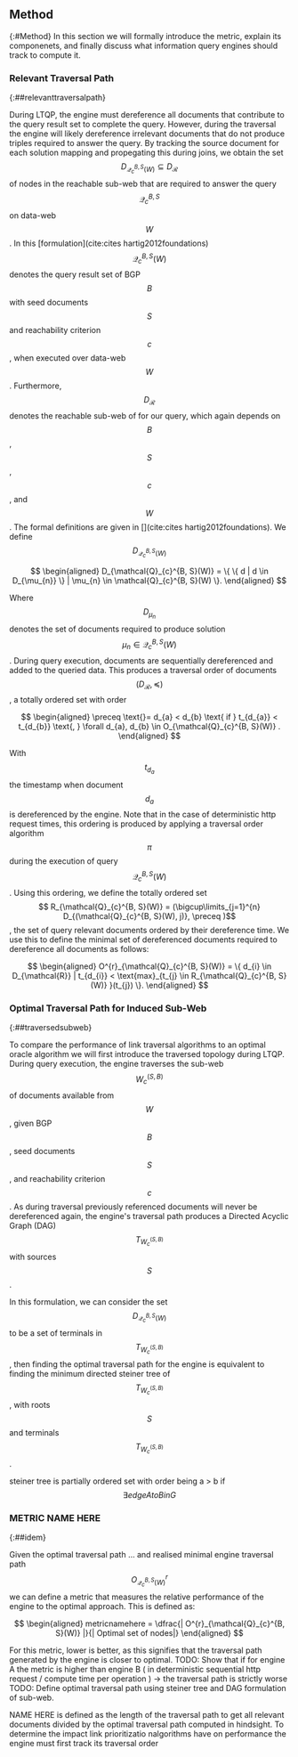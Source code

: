 ## Method
{:#Method}
In this section we will formally introduce the metric, explain its componenets, and finally discuss what information query engines should track to compute it.

### Relevant Traversal Path
{:##relevanttraversalpath}

<!-- In LTQP, queries are defined by their basic graph pattern (BGP) $$ B $$, seed URI's $$ S $$, reachability criterion $$ c $$, and data web $$ W $$. During query execution over $$ W $$ the seed URIs $$ S $$ are dereferenced first. From this data, new URIs to follow are extracted in accordence to the BGP $$ B $$ and chosen reachability criterion $$ c $$.  -->
During LTQP, the engine must dereference all documents that contribute to the query result set to complete the query. However, during the traversal the engine will likely dereference irrelevant documents that do not produce triples required to answer the query. By tracking the source document for each solution mapping and propegating this during joins, we obtain the set $$ D_{\mathcal{Q}_{c}^{B, S}(W)} \subseteq D_{\mathcal{R}}$$ of nodes in the reachable sub-web that are required to answer the query $$ \mathcal{Q}_{c}^{B, S} $$ on data-web $$ W $$. In this [formulation](cite:cites hartig2012foundations) $$ \mathcal{Q}_{c}^{B, S}(W) $$ denotes the query result set of BGP $$ B $$ with seed documents $$ S $$ and reachability criterion $$ c $$, when executed over data-web $$ W $$. Furthermore, $$ D_{\mathcal{R}} $$ denotes the reachable sub-web of for our query, which again depends on $$ B $$, $$ S $$, $$ c $$, and $$ W $$. The formal definitions are given in [](cite:cites hartig2012foundations). We define $$ D_{\mathcal{Q}_{c}^{B, S}(W)} $$

$$
\begin{aligned}
    D_{\mathcal{Q}_{c}^{B, S}(W)} = \{ \{ d | d \in D_{\mu_{n}} \} | \mu_{n} \in \mathcal{Q}_{c}^{B, S}(W) \}.
\end{aligned}
$$

Where $$ D_{\mu_{n}} $$ denotes the set of documents required to produce solution $$ \mu_{n} \in \mathcal{Q}_{c}^{B, S}(W) $$. During query execution, documents are sequentially dereferenced and added to the queried data. This produces a traversal order of documents $$ (D_{\mathcal{R}}, \preceq) $$, a totally ordered set with order

$$
\begin{aligned}
    \preceq \text{}= d_{a} < d_{b} \text{        if    } t_{d_{a}} < t_{d_{b}} \text{,    } \forall d_{a}, d_{b} \in O_{\mathcal{Q}_{c}^{B, S}(W)} .
\end{aligned}
$$

With $$ t_{d_{a}} $$ the timestamp when document $$ d_{a} $$ is dereferenced by the engine. Note that in the case of deterministic http request times, this ordering is produced by applying a traversal order algorithm $$ \pi $$ during the execution of query $$ \mathcal{Q}_{c}^{B, S}(W) $$. 
Using this ordering, we define the totally ordered set $$ R_{\mathcal{Q}_{c}^{B, S}(W)} = (\bigcup\limits_{j=1}^{n} D_{(\mathcal{Q}_{c}^{B, S}(W), j)}, \preceq )$$, the set of query relevant documents ordered by their dereference time. We use this to define the minimal set of dereferenced documents required to dereference all documents as follows:

$$
\begin{aligned}
   O^{r}_{\mathcal{Q}_{c}^{B, S}(W)} = \{ d_{i} \in D_{\mathcal{R}} | t_{d_{i}} < \text{max}_{t_{j} \in  R_{\mathcal{Q}_{c}^{B, S}(W)} }(t_{j})  \}.
\end{aligned}
$$


### Optimal Traversal Path for Induced Sub-Web
{:##traversedsubweb}

To compare the performance of link traversal algorithms to an optimal oracle algorithm we will first introduce the traversed topology during LTQP.
During query execution, the engine traverses the sub-web $$ W^{(S,B)}_{c} $$ of documents available from $$ W $$, given BGP $$ B $$, seed documents $$ S $$, and reachability criterion $$ c $$. As during traversal previously referenced documents will never be dereferenced again, the engine's traversal path produces a Directed Acyclic Graph (DAG) $$ T_{W^{(S,B)}_{c}} $$ with sources $$ S $$.

In this formulation, we can consider the set $$ D_{\mathcal{Q}_{c}^{B, S}(W)} $$ to be a set of terminals in $$ T_{W^{(S,B)}_{c}} $$, then finding the optimal traversal path for the engine is equivalent to finding the minimum directed steiner tree of $$ T_{W^{(S,B)}_{c}} $$, with roots $$ S $$ and terminals $$ T_{W^{(S,B)}_{c}} $$.

steiner tree is partially ordered set with order being a > b if $$ \exists edge A to B in G $$

### METRIC NAME HERE
{:##idem}

Given the optimal traversal path ... and realised minimal engine traversal path $$ O^{r}_{\mathcal{Q}_{c}^{B, S}(W)} $$ we can define a metric that measures the relative performance of the engine to the optimal approach. This is defined as:

$$
\begin{aligned}
    metricnamehere = \dfrac{| O^{r}_{\mathcal{Q}_{c}^{B, S}(W)} |}{| Optimal set of nodes|}
\end{aligned}
$$

For this metric, lower is better, as this signifies that the traversal path generated by the engine is closer to optimal.
TODO: Show that if for engine A the metric is higher than engine B ( in deterministic sequential http request / compute time per operation ) -> the traversal path is strictly worse
TODO: Define optimal traversal path using steiner tree and DAG formulation  of sub-web.

NAME HERE is defined as the length of the traversal path to get all relevant documents divided by the optimal traversal path computed in hindsight.
To determine the impact link prioritizatio nalgorithms have on performance the engine must first track its traversal order